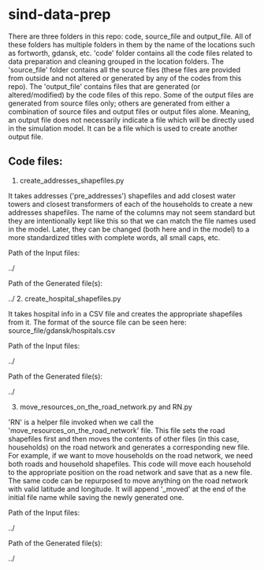 # sind-data-prep

There are three folders in this repo: code, source_file and output_file. All of these folders has multiple folders in them by the name of the locations such as fortworth, gdansk, etc. 'code' folder contains all the code files related to data preparation and cleaning grouped in the location folders. The 'source_file' folder contains all the source files (these files are provided from outside and not altered or generated by any of the codes from this repo). The 'output_file' contains files that are generated (or altered/modified) by the code files of this repo. Some of the output files are generated from source files only; others are generated from either a combination of source files and output files or output files alone. Meaning, an output file does not necessarily indicate a file which will be directly used in the simulation model. It can be a file which is used to create another output file.

Code files:
-----------
1. create_addresses_shapefiles.py

It takes addresses ('pre_addresses') shapefiles and add closest water towers and closest transformers of each of the households to create a new addresses shapefiles. The name of the columns may not seem standard but they are intentionally kept like this so that we can match the file names used in the model. Later, they can be changed (both here and in the model) to a more standardized titles with complete words, all small caps, etc.

Path of the Input files:

../


Path of the Generated file(s):

../
2. create_hospital_shapefiles.py

It takes hospital info in a CSV file and creates the appropriate shapefiles from it. The format of the source file can be seen here: source_file/gdansk/hospitals.csv

Path of the Input files:

../


Path of the Generated file(s):

../

3. move_resources_on_the_road_network.py and RN.py

'RN' is a helper file invoked when we call the 'move_resources_on_the_road_network' file. This file sets the road shapefiles first and then moves the contents of other files (in this case, households) on the road network and generates a corresponding new file. For example, if we want to move households on the road network, we need both roads and household shapefiles. This code will move each household to the appropriate position on the road network and save that as a new file. The same code can be repurposed to move anything on the road network with valid latitude and longitude. It will append '_moved' at the end of the initial file name while saving the newly generated one.

Path of the Input files:

../


Path of the Generated file(s):

../